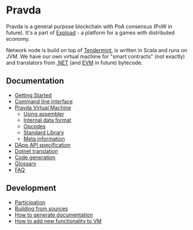 # Pravda

Pravda is a general purpose blockchain with PoA consensus (PoW in future). It's a part of [Expload](https://expload.com) - a platform for a games with distributed economy.

Network node is build on top of [Tendermint](http://tendermint.com/), is written in Scala and runs on JVM. We have our own virtual machine for "smart contracts" (not exactly) and translators from [.NET](https://en.wikipedia.org/wiki/Common_Intermediate_Language) (and [EVM](https://ethereum.github.io/yellowpaper/paper.pdf) in future) bytecode.

## Documentation

* [Getting Started](doc/getting-started.md)
* [Command line interface](doc/ref/cli/main.md)
* [Pravda Virtual Machine](doc/ref/vm)
  * [Using assembler](doc/ref/vm/asm.md)
  * [Internal data format](doc/ref/vm/data.md)
  * [Opcodes](doc/ref/vm/opcodes.md)
  * [Standard Library](doc/ref/vm/stdlib.md)
  * [Meta information](doc/ref/vm/meta.md)
* [DApp API specification](doc/dapp-api.md)
* [Dotnet translation](doc/dotnet.md)
* [Code generation](doc/codegen.md)
* [Glossary](doc/glossary.md)
* [FAQ](doc/faq.md)

## Development

  * [Participation](doc/dev/participation.md)
  * [Building from sources](doc/dev/building-from-sources.md)
  * [How to generate documentation](doc/dev/gen-doc.md)   
  * [How to add new functionality to VM](doc/dev/add-new-functionality.md)
